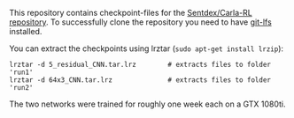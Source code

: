 This repository contains checkpoint-files for the [Sentdex/Carla-RL repository](https://github.com/Sentdex/Carla-RL).
To successfully clone the repository you need to have [git-lfs](https://git-lfs.github.com/) installed.

You can extract the checkpoints using lrztar (`sudo apt-get install lrzip`):
```
lrztar -d 5_residual_CNN.tar.lrz        # extracts files to folder 'run1' 
lrztar -d 64x3_CNN.tar.lrz              # extracts files to folder 'run2'
```

The two networks were trained for roughly one week each on a GTX 1080ti.
